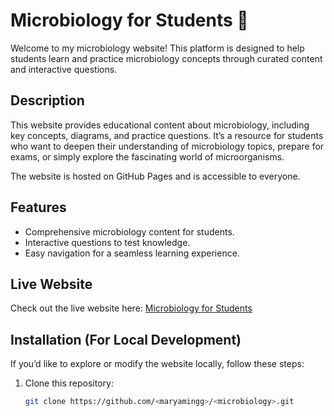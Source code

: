 # Microbiology for Students 🧫

Welcome to my microbiology website! This platform is designed to help students learn and practice microbiology concepts through curated content and interactive questions.

## Description

This website provides educational content about microbiology, including key concepts, diagrams, and practice questions. It’s a resource for students who want to deepen their understanding of microbiology topics, prepare for exams, or simply explore the fascinating world of microorganisms.

The website is hosted on GitHub Pages and is accessible to everyone.

## Features

- Comprehensive microbiology content for students.
- Interactive questions to test knowledge.
- Easy navigation for a seamless learning experience.

## Live Website

Check out the live website here: [Microbiology for Students](https://<maryamingg>.github.io/<microbiology>/)

## Installation (For Local Development)

If you’d like to explore or modify the website locally, follow these steps:

1. Clone this repository:
   ```bash
   git clone https://github.com/<maryamingg>/<microbiology>.git
